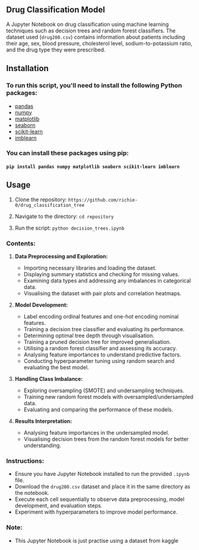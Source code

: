 ## Drug Classification Model

A Jupyter Notebook on drug classification using machine learning techniques such as decision trees and random forest classifiers. The dataset used (`drug200.csv`) contains information about patients including their age, sex, blood pressure, cholesterol level, sodium-to-potassium ratio, and the drug type they were prescribed.

## Installation

### To run this script, you'll need to install the following Python packages:

- [pandas](https://pandas.pydata.org/pandas-docs/stable/getting_started/install.html)
- [numpy](https://numpy.org/install/)
- [matplotlib](https://matplotlib.org/stable/users/installing.html)
- [seaborn](https://seaborn.pydata.org/installing.html)
- [scikit-learn](https://scikit-learn.org/stable/install.html)
- [imblearn](https://imbalanced-learn.org/stable/install.html)

### You can install these packages using pip:

#### `pip install pandas numpy matplotlib seaborn scikit-learn imblearn`

## Usage

1. Clone the repository: `https://github.com/richie-0/drug_classification_tree`

2. Navigate to the directory: `cd repository`

3. Run the script: `python decision_trees.ipynb`
### Contents:

1. **Data Preprocessing and Exploration:**
   - Importing necessary libraries and loading the dataset.
   - Displaying summary statistics and checking for missing values.
   - Examining data types and addressing any imbalances in categorical data.
   - Visualising the dataset with pair plots and correlation heatmaps.

2. **Model Development:**
   - Label encoding ordinal features and one-hot encoding nominal features.
   - Training a decision tree classifier and evaluating its performance.
   - Determining optimal tree depth through visualisation.
   - Training a pruned decision tree for improved generalisation.
   - Utilising a random forest classifier and assessing its accuracy.
   - Analysing feature importances to understand predictive factors.
   - Conducting hyperparameter tuning using random search and evaluating the best model.

3. **Handling Class Imbalance:**
   - Exploring oversampling (SMOTE) and undersampling techniques.
   - Training new random forest models with oversampled/undersampled data.
   - Evaluating and comparing the performance of these models.

4. **Results Interpretation:**
   - Analysing feature importances in the undersampled model.
   - Visualising decision trees from the random forest models for better understanding.

### Instructions:

- Ensure you have Jupyter Notebook installed to run the provided `.ipynb` file.
- Download the `drug200.csv` dataset and place it in the same directory as the notebook.
- Execute each cell sequentially to observe data preprocessing, model development, and evaluation steps.
- Experiment with hyperparameters to improve model performance.

### Note:

- This Jupyter Notebook is just practise using a dataset from kaggle

